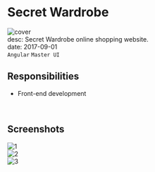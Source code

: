 # Secret Wardrobe
![cover](/assets/images/works/secret-wardrobe/cover.jpeg)  
desc: Secret Wardrobe online shopping website.  
date: 2017-09-01  
``Angular`` ``Master UI``

## Responsibilities
- Front-end development
  
<br />

## Screenshots
![1](/assets/images/works/secret-wardrobe/1.jpg)  
![2](/assets/images/works/secret-wardrobe/2.jpg)  
![3](/assets/images/works/secret-wardrobe/3.jpg)  